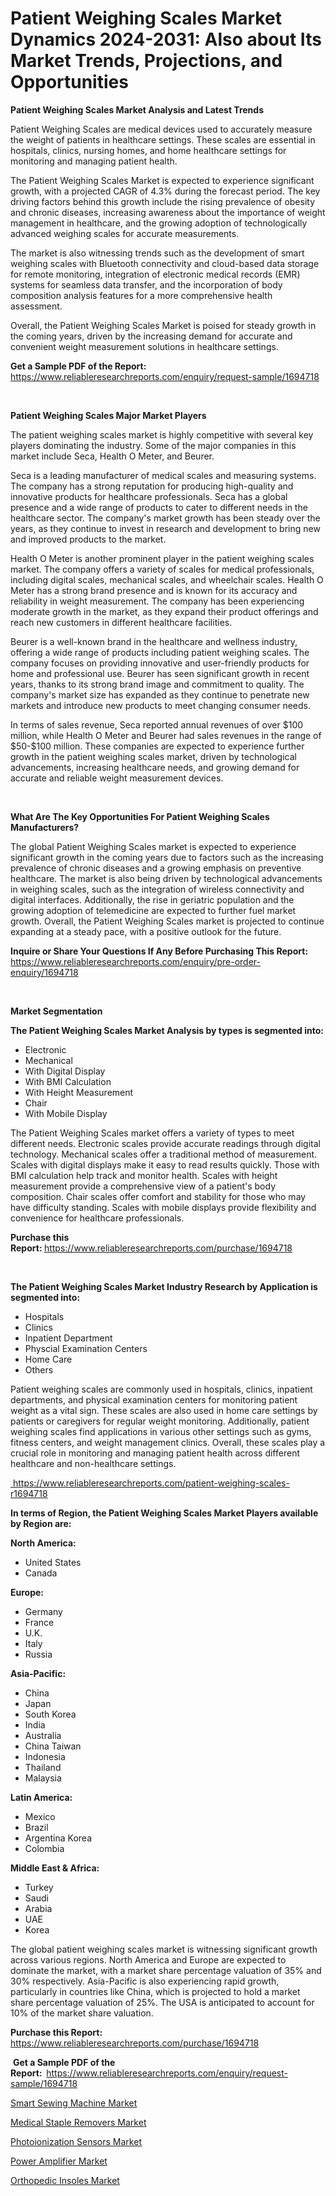 <p><h1>Patient Weighing Scales Market Dynamics 2024-2031: Also about Its Market Trends, Projections, and Opportunities</h1></p><p><strong>Patient Weighing Scales Market Analysis and Latest Trends</strong></p>
<p><p>Patient Weighing Scales are medical devices used to accurately measure the weight of patients in healthcare settings. These scales are essential in hospitals, clinics, nursing homes, and home healthcare settings for monitoring and managing patient health.</p><p>The Patient Weighing Scales Market is expected to experience significant growth, with a projected CAGR of 4.3% during the forecast period. The key driving factors behind this growth include the rising prevalence of obesity and chronic diseases, increasing awareness about the importance of weight management in healthcare, and the growing adoption of technologically advanced weighing scales for accurate measurements.</p><p>The market is also witnessing trends such as the development of smart weighing scales with Bluetooth connectivity and cloud-based data storage for remote monitoring, integration of electronic medical records (EMR) systems for seamless data transfer, and the incorporation of body composition analysis features for a more comprehensive health assessment.</p><p>Overall, the Patient Weighing Scales Market is poised for steady growth in the coming years, driven by the increasing demand for accurate and convenient weight measurement solutions in healthcare settings.</p></p>
<p><strong>Get a Sample PDF of the Report:&nbsp;</strong> <a href="https://www.reliableresearchreports.com/enquiry/request-sample/1694718">https://www.reliableresearchreports.com/enquiry/request-sample/1694718</a></p>
<p>&nbsp;</p>
<p><strong>Patient Weighing Scales Major Market Players</strong></p>
<p><p>The patient weighing scales market is highly competitive with several key players dominating the industry. Some of the major companies in this market include Seca, Health O Meter, and Beurer. </p><p>Seca is a leading manufacturer of medical scales and measuring systems. The company has a strong reputation for producing high-quality and innovative products for healthcare professionals. Seca has a global presence and a wide range of products to cater to different needs in the healthcare sector. The company's market growth has been steady over the years, as they continue to invest in research and development to bring new and improved products to the market.</p><p>Health O Meter is another prominent player in the patient weighing scales market. The company offers a variety of scales for medical professionals, including digital scales, mechanical scales, and wheelchair scales. Health O Meter has a strong brand presence and is known for its accuracy and reliability in weight measurement. The company has been experiencing moderate growth in the market, as they expand their product offerings and reach new customers in different healthcare facilities.</p><p>Beurer is a well-known brand in the healthcare and wellness industry, offering a wide range of products including patient weighing scales. The company focuses on providing innovative and user-friendly products for home and professional use. Beurer has seen significant growth in recent years, thanks to its strong brand image and commitment to quality. The company's market size has expanded as they continue to penetrate new markets and introduce new products to meet changing consumer needs.</p><p>In terms of sales revenue, Seca reported annual revenues of over $100 million, while Health O Meter and Beurer had sales revenues in the range of $50-$100 million. These companies are expected to experience further growth in the patient weighing scales market, driven by technological advancements, increasing healthcare needs, and growing demand for accurate and reliable weight measurement devices.</p></p>
<p>&nbsp;</p>
<p><strong>What Are The Key Opportunities For Patient Weighing Scales Manufacturers?</strong></p>
<p><p>The global Patient Weighing Scales market is expected to experience significant growth in the coming years due to factors such as the increasing prevalence of chronic diseases and a growing emphasis on preventive healthcare. The market is also being driven by technological advancements in weighing scales, such as the integration of wireless connectivity and digital interfaces. Additionally, the rise in geriatric population and the growing adoption of telemedicine are expected to further fuel market growth. Overall, the Patient Weighing Scales market is projected to continue expanding at a steady pace, with a positive outlook for the future.</p></p>
<p><strong>Inquire or Share Your Questions If Any Before Purchasing This Report:</strong> <a href="https://www.reliableresearchreports.com/enquiry/pre-order-enquiry/1694718">https://www.reliableresearchreports.com/enquiry/pre-order-enquiry/1694718</a></p>
<p>&nbsp;</p>
<p><strong>Market Segmentation</strong></p>
<p><strong>The Patient Weighing Scales Market Analysis by types is segmented into:</strong></p>
<p><ul><li>Electronic</li><li>Mechanical</li><li>With Digital Display</li><li>With BMI Calculation</li><li>With Height Measurement</li><li>Chair</li><li>With Mobile Display</li></ul></p>
<p><p>The Patient Weighing Scales market offers a variety of types to meet different needs. Electronic scales provide accurate readings through digital technology. Mechanical scales offer a traditional method of measurement. Scales with digital displays make it easy to read results quickly. Those with BMI calculation help track and monitor health. Scales with height measurement provide a comprehensive view of a patient's body composition. Chair scales offer comfort and stability for those who may have difficulty standing. Scales with mobile displays provide flexibility and convenience for healthcare professionals.</p></p>
<p><strong>Purchase this Report:&nbsp;</strong><a href="https://www.reliableresearchreports.com/purchase/1694718">https://www.reliableresearchreports.com/purchase/1694718</a></p>
<p>&nbsp;</p>
<p><strong>The Patient Weighing Scales Market Industry Research by Application is segmented into:</strong></p>
<p><ul><li>Hospitals</li><li>Clinics</li><li>Inpatient Department</li><li>Physcial Examination Centers</li><li>Home Care</li><li>Others</li></ul></p>
<p><p>Patient weighing scales are commonly used in hospitals, clinics, inpatient departments, and physical examination centers for monitoring patient weight as a vital sign. These scales are also used in home care settings by patients or caregivers for regular weight monitoring. Additionally, patient weighing scales find applications in various other settings such as gyms, fitness centers, and weight management clinics. Overall, these scales play a crucial role in monitoring and managing patient health across different healthcare and non-healthcare settings.</p></p>
<p><a href="https://www.reliableresearchreports.com/patient-weighing-scales-r1694718">&nbsp;https://www.reliableresearchreports.com/patient-weighing-scales-r1694718</a></p>
<p><strong>In terms of Region, the Patient Weighing Scales Market Players available by Region are:</strong></p>
<p>
    <p> <strong> North America: </strong>
        <ul>
            <li>United States</li>
            <li>Canada</li>
        </ul>
        </p> 
    <p> <strong> Europe: </strong>
        <ul>
            <li>Germany</li>
            <li>France</li>
            <li>U.K.</li>
            <li>Italy</li>
            <li>Russia</li>
        </ul>
        </p> 
    <p> <strong> Asia-Pacific: </strong>
        <ul>
            <li>China</li>
            <li>Japan</li>
            <li>South Korea</li>
            <li>India</li>
            <li>Australia</li>
            <li>China Taiwan</li>
            <li>Indonesia</li>
            <li>Thailand</li>
            <li>Malaysia</li>
        </ul>
        </p> 
    <p> <strong> Latin America: </strong>
        <ul>
            <li>Mexico</li>
            <li>Brazil</li>
            <li>Argentina Korea</li>
            <li>Colombia</li>
        </ul>
        </p> 
    <p> <strong> Middle East & Africa: </strong>
        <ul>
            <li>Turkey</li>
            <li>Saudi</li>
            <li>Arabia</li>
            <li>UAE</li>
            <li>Korea</li>
        </ul>
    </p>
    </p>
<p><p>The global patient weighing scales market is witnessing significant growth across various regions. North America and Europe are expected to dominate the market, with a market share percentage valuation of 35% and 30% respectively. Asia-Pacific is also experiencing rapid growth, particularly in countries like China, which is projected to hold a market share percentage valuation of 25%. The USA is anticipated to account for 10% of the market share valuation.</p></p>
<p><strong>Purchase this Report: </strong><a href="https://www.reliableresearchreports.com/purchase/1694718">https://www.reliableresearchreports.com/purchase/1694718</a></p>
<p>&nbsp;<strong>Get a Sample PDF of the Report:&nbsp;&nbsp;</strong><a href="https://www.reliableresearchreports.com/enquiry/request-sample/1694718">https://www.reliableresearchreports.com/enquiry/request-sample/1694718</a></p>
<p><strong></strong></p>
<p><p><a href="https://medium.com/@qomarcintya76/smart-sewing-machine-market-a-global-and-regional-analysis-2024-2031-379bc3ec8a32">Smart Sewing Machine Market</a></p><p><a href="https://github.com/gladysalidde/Market-Research-Report-List-2/blob/main/medical-staple-removers-market.md">Medical Staple Removers Market</a></p><p><a href="https://medium.com/@stellasauer1918/global-photoionization-sensors-market-opportunities-and-forecast-for-period-from-2024-to-2031-3ee37e097b44">Photoionization Sensors Market</a></p><p><a href="https://medium.com/@enosstark/power-amplifier-market-overview-global-market-trends-and-future-prospects-from-2024-to-2031-08b1dab126b6">Power Amplifier Market</a></p><p><a href="https://github.com/labibmmn112/Market-Research-Report-List-1/blob/main/orthopedic-insoles-market.md">Orthopedic Insoles Market</a></p></p>